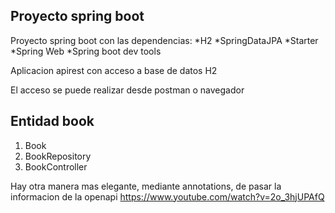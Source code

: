 ## Proyecto spring boot

Proyecto spring boot con las dependencias:
*H2
*SpringDataJPA
*Starter
*Spring Web
*Spring boot dev tools

Aplicacion apirest con acceso a base de datos H2    

El acceso se puede realizar desde postman o navegador 

## Entidad book

1.  Book
2.  BookRepository
3.  BookController


Hay otra manera mas elegante, mediante annotations, de pasar la informacion de la openapi https://www.youtube.com/watch?v=2o_3hjUPAfQ